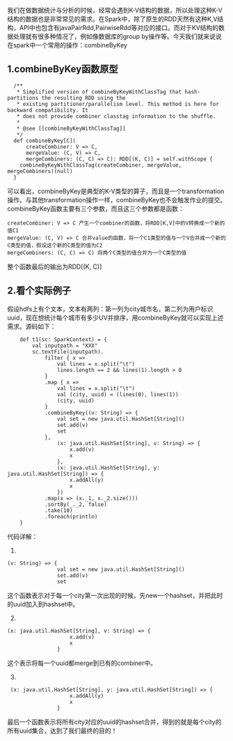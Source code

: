 我们在做数据统计与分析的时候，经常会遇到K-V结构的数据，所以处理这种K-V结构的数据也是非常常见的需求。在Spark中，除了原生的RDD天然有这种K,V结构，API中也包含有javaPairRdd,PairwiseRdd等对应的接口。而对于KV结构的数据处理就有很多种情况了，例如像数据库的group by操作等。今天我们就来说说在spark中一个常用的操作：combineByKey  

## 1.combineByKey函数原型

```
  /**
   * Simplified version of combineByKeyWithClassTag that hash-partitions the resulting RDD using the
   * existing partitioner/parallelism level. This method is here for backward compatibility. It
   * does not provide combiner classtag information to the shuffle.
   *
   * @see [[combineByKeyWithClassTag]]
   */
  def combineByKey[C](
      createCombiner: V => C,
      mergeValue: (C, V) => C,
      mergeCombiners: (C, C) => C): RDD[(K, C)] = self.withScope {
    combineByKeyWithClassTag(createCombiner, mergeValue, mergeCombiners)(null)
  }
```  

可以看出，combineByKey是典型的K-V类型的算子，而且是一个transformation操作。与其他transformation操作一样，combineByKey也不会触发作业的提交。combineByKey函数主要有三个参数，而且这三个参数都是函数：  
```
createCombiner: V => C 产生一个combiner的函数，将RDD[K,V]中的V转换成一个新的值C1
mergeValue: (C, V) => C 合并value的函数，将一个C1类型的值与一个V合并成一个新的C类型的值，假设这个新的C类型的值为C2
mergeCombiners: (C, C) => C) 将两个C类型的值合并为一个C类型的值
```

整个函数最后的输出为RDD[(K, C)]  

## 2.看个实际例子
假设hdfs上有个文本，文本有两列：第一列为city城市名，第二列为用户标识uuid，现在想统计每个城市有多少UV并排序，用combineByKey就可以实现上述需求。源码如下：    

```
    def t1(sc: SparkContext) = {
        val inputpath = "XXX"
        sc.textFile(inputpath).
            filter { x =>
                val lines = x.split("\t")
                lines.length == 2 && lines(1).length > 0
            }
            .map { x =>
                val lines = x.split("\t")
                val (city, uuid) = (lines(0), lines(1))
                (city, uuid)
            }
            .combineByKey((v: String) => {
                val set = new java.util.HashSet[String]()
                set.add(v)
                set
            },
                (x: java.util.HashSet[String], v: String) => {
                    x.add(v)
                    x
                },
                (x: java.util.HashSet[String], y: java.util.HashSet[String]) => {
                    x.addAll(y)
                    x
                })
            .map(x => (x._1, x._2.size()))
            .sortBy(_._2, false)
            .take(10)
            .foreach(println)
    }
```  

代码详解：  

1.

```
(v: String) => {
                val set = new java.util.HashSet[String]()
                set.add(v)
                set
```  
这个函数表示对于每一个city第一次出现的时候，先new一个hashset，并把此时的uuid加入到hashset中。  

2.  

```
(x: java.util.HashSet[String], v: String) => {
                    x.add(v)
                    x
                }
```  
这个表示将每一个uuid都merge到已有的combiner中。  

3.  

```
 (x: java.util.HashSet[String], y: java.util.HashSet[String]) => {
                    x.addAll(y)
                    x
                }
```  
最后一个函数表示将所有city对应的uuid的hashset合并，得到的就是每个city的所有uuid集合，达到了我们最终的目的！  